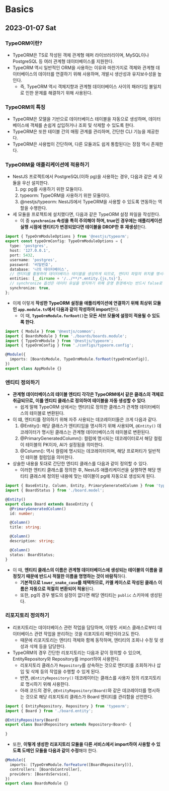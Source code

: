 # Basics
## 2023-01-07 Sat

### TypeORM이란?
* TypeORM은 TS로 작성된 객체 관계형 매퍼 라이브러리이며, MySQL이나 PostgreSQL 등 여러 관계형 데이터베이스를 지원한다.
* TypeORM 역시 일반적인 ORM을 사용하는 이유와 마찬가지로 객체와 관계형 데이터베이스의 데이터를 연결하기 위해 사용하며, 개발시 생산성과 유지보수성을 높인다.
  * 즉, TypeORM 역시 객체지향과 관계형 데이터베이스 사이의 패러다임 불일치로 인한 문제를 해결하기 위해 사용된다.

### TypeORM의 특징
* TypeORM은 모델을 기반으로 데이터베이스 테이블을 자동으로 생성하며, 데이터베이스에 객체를 손쉽게 삽입하거나 조회 및 삭제할 수 있도록 한다.
* TypeORM은 또한 테이블 간의 매핑 관계를 관리하며, 간단한 CLI 기능을 제공한다.
* TypeORM은 사용법이 간단하며, 다른 모듈과도 쉽게 통합된다는 장점 역시 존재한다.

### TypeORM을 애플리케이션에 적용하기
* NestJS 프로젝트에서 PostgreSQL(이하 pg)을 사용하는 경우, 다음과 같은 세 모듈을 우선 설치한다.
  1. pg: pg를 사용하기 위한 모듈이다.
  2. typeorm: TypeORM을 사용하기 위한 모듈이다.
  3. @nestjs/typeorm: NestJS에서 TypeORM을 사용할 수 있도록 연동하는 역할을 수행한다.
* 세 모듈을 프로젝트에 설치했다면, 다음과 같은 TypeORM 설정 파일을 작성한다.
  * 이 중 **`synchronize` 속성을 특히 주의해야 하며, true인 경우에는 애플리케이션 실행 시점에 엔티티가 변경되었다면 테이블을 DROP한 후 재생성**한다.
```typescript
import { TypeOrmModuleOptions } from '@nestjs/typeorm';
export const typeOrmConfig: TypeOrmModuleOptions = {
  type: 'postgres',
  host: '127.0.0.1',
  port: 5432,
  username: 'postgres',
  password: '비밀번호',
  database: '나의 데이터베이스',
  // 엔티티를 활용하여 데이터베이스 테이블을 생성하게 되므로, 엔티티 파일의 위치를 명시해준다.
  entities: [__dirname + '/../**/*.entity.{js,ts}'],
  // synchronize 옵션은 데이터 유실을 방지하기 위해 운영 환경에서는 반드시 false로 지정해두어야 한다.
  synchronize: true,
};
```
* 이제 이렇게 **작성한 TypeORM 설정을 애플리케이션에 연결하기 위해 최상위 모듈인 `app.module.ts`에서 다음과 같이 작성하여 import**한다.
  * 이 때, **`TypeOrmModule.forRoot()`는 모든 서브 모듈에 설정이 적용될 수 있도록 한다**.
```typescript
import { Module } from '@nestjs/common';
import { BoardsModule } from './boards/boards.module';
import { TypeOrmModule } from '@nestjs/typeorm';
import { typeOrmConfig } from './configs/typeorm.config';

@Module({
  imports: [BoardsModule, TypeOrmModule.forRoot(typeOrmConfig)],
})
export class AppModule {}
```

### 엔티티 정의하기
* **관계형 데이터베이스의 테이블 엔티티 각각은 TypeORM에서 같은 클래스의 객체로 취급되므로, 이를 엔티티 클래스로 정의하여 테이블을 자동 생성할 수 있다**.
  * 쉽게 말해 TypeORM 상에서는 엔티티로 정의한 클래스가 관계형 데이터베이스의 테이블로 변환된다.
* 이 떄, 엔티티를 정의하기 위해 자주 사용되는 데코레이터들은 크게 다음과 같다.
  1. @Entity(): 해당 클래스가 엔티티임을 명시하기 위해 사용되며, `@Entity()` 데코레이터가 명시된 클래스는 관계형 데이터베이스의 테이블로 변환된다.
  2. @PrimaryGeneratedColumn(): 컬럼에 명시되는 데코레이터로서 해당 컬럼이 테이블의 PK이자, AI가 설정됨을 의미한다.
  3. @Column(): 역시 컬럼에 명시되는 데코레이터이며, 해당 프로퍼티가 일반적인 테이블 컬럼임을 의미한다.
* 상술한 내용을 토대로 간단한 엔티티 클래스를 다음과 같이 정의할 수 있다.
  * 이러한 엔티티 클래스를 정의한 후, NestJS 애플리케이션을 실행하면 해당 엔티티 클래스에 정의된 내용에 맞는 테이블이 pg에 자동으로 생성되게 된다.
```typescript
import { BaseEntity, Column, Entity, PrimaryGeneratedColumn } from 'typeorm';
import { BoardStatus } from './board.model';

@Entity()
export class Board extends BaseEntity {
  @PrimaryGeneratedColumn()
  id: number;

  @Column()
  title: string;

  @Column()
  description: string;

  @Column()
  status: BoardStatus;
}
```
* 이 때, **엔티티 클래스의 이름은 관계형 데이터베이스에 생성되는 테이블의 이름을 결정짓기 때문에 반드시 적절한 이름을 명명하는 것이 바람직**하다.
  * **기본적으로 `lower_snake_case`를 채택하므로, 카멜 케이스로 작성된 클래스 이름은 자동으로 적절히 변환되어 적용**된다.
  * 또한, pg의 경우 별도의 설정이 없다면 해당 엔티티는 `public` 스키마에 생성된다.

### 리포지토리 정의하기
* 리포지토리는 데이터베이스 관련 작업을 담당하며, 이렇듯 서비스 클래스로부터 데이터베이스 관련 작업을 분리하는 것을 리포지토리 패턴이라고도 한다.
  * 때문에 리포지토리는 엔티티 객체와 함께 동작하며, 엔티티의 조회나 수정 및 생성과 삭제 등을 담당한다.
* TypeORM의 경우 간단한 리포지토리는 다음과 같이 정의할 수 있으며, EntityRepository와 Repository를 import하여 사용한다.
  * 리포지토리 클래스가 `Repository`를 상속하는 것으로 엔티티를 조회하거나 삽입 및 삭제 등의 작업을 수행할 수 있게 된다.
  * 반면, `@EntityRepository()` 데코레이터는 클래스를 사용자 정의 리포지토리로 명시하기 위해 사용한다.
  * 아래 코드의 경우, `@EntityRepository(Board)`와 같은 데코레이터를 명시하는 것으로 해당 리포지토리 클래스가 Board 엔티티를 관리함을 선언한다. 
```typescript
import { EntityRepository, Repository } from 'typeorm';
import { Board } from './board.entity';

@EntityRepository(Board)
export class BoardRepository extends Repository<Board> {
  
}
```
* 또한, **이렇게 생성한 리포지토리 모듈을 다른 서비스에서 import하여 사용할 수 있도록 도메인 모듈을 다음과 같이 수정**해야 한다.
```typescript
@Module({
  imports: [TypeOrmModule.forFeature([BoardRepository])],
  controllers: [BoardsController],
  providers: [BoardsService],
})
export class BoardsModule {}
```